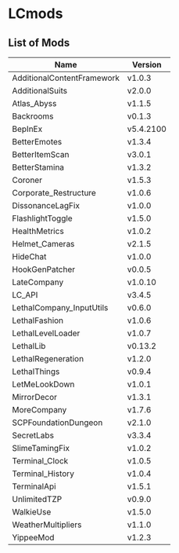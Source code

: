 # LCmods

## List of Mods

| Name                       | Version   |
| -------------------------- | --------- |
| AdditionalContentFramework | v1.0.3    |
| AdditionalSuits            | v2.0.0    |
| Atlas_Abyss                | v1.1.5    |
| Backrooms                  | v0.1.3    |
| BepInEx                    | v5.4.2100 |
| BetterEmotes               | v1.3.4    |
| BetterItemScan             | v3.0.1    |
| BetterStamina              | v1.3.2    |
| Coroner                    | v1.5.3    |
| Corporate_Restructure      | v1.0.6    |
| DissonanceLagFix           | v1.0.0    |
| FlashlightToggle           | v1.5.0    |
| HealthMetrics              | v1.0.2    |
| Helmet_Cameras             | v2.1.5    |
| HideChat                   | v1.0.0    |
| HookGenPatcher             | v0.0.5    |
| LateCompany                | v1.0.10   |
| LC_API                     | v3.4.5    |
| LethalCompany_InputUtils   | v0.6.0    |
| LethalFashion              | v1.0.6    |
| LethalLevelLoader          | v1.0.7    |
| LethalLib                  | v0.13.2   |
| LethalRegeneration         | v1.2.0    |
| LethalThings               | v0.9.4    |
| LetMeLookDown              | v1.0.1    |
| MirrorDecor                | v1.3.1    |
| MoreCompany                | v1.7.6    |
| SCPFoundationDungeon       | v2.1.0    |
| SecretLabs                 | v3.3.4    |
| SlimeTamingFix             | v1.0.2    |
| Terminal_Clock             | v1.0.5    |
| Terminal_History           | v1.0.4    |
| TerminalApi                | v1.5.1    |
| UnlimitedTZP               | v0.9.0    |
| WalkieUse                  | v1.5.0    |
| WeatherMultipliers         | v1.1.0    |
| YippeeMod                  | v1.2.3    |
